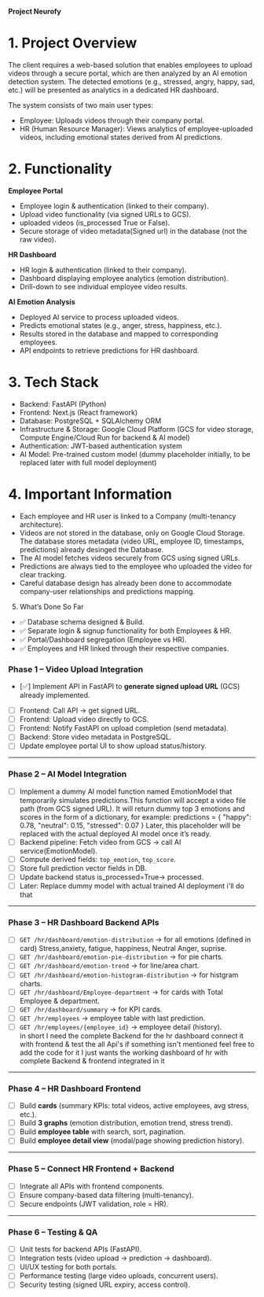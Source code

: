 **Project Neurofy**
# 1. Project Overview
The client requires a web-based solution that enables employees to upload videos through a secure portal, which are then analyzed by an AI emotion detection system. The detected emotions (e.g., stressed, angry, happy, sad, etc.) will be presented as analytics in a dedicated HR dashboard.

The system consists of two main user types:
- Employee: Uploads videos through their company portal.
- HR (Human Resource Manager): Views analytics of employee-uploaded videos, including emotional states derived from AI predictions.

# 2. Functionality
**Employee Portal**
- Employee login & authentication (linked to their company).
- Upload video functionality (via signed URLs to GCS).
- uploaded videos (is_processed True or False).
- Secure storage of video metadata(Signed url) in the database (not the raw video).

**HR Dashboard**
- HR login & authentication (linked to their company).
- Dashboard displaying employee analytics (emotion distribution).
- Drill-down to see individual employee video results.

**AI Emotion Analysis**
- Deployed AI service to process uploaded videos.
- Predicts emotional states (e.g., anger, stress, happiness, etc.).
- Results stored in the database and mapped to corresponding employees.
- API endpoints to retrieve predictions for HR dashboard.

# 3. Tech Stack
- Backend: FastAPI (Python)
- Frontend: Next.js (React framework)
- Database: PostgreSQL + SQLAlchemy ORM
- Infrastructure & Storage: Google Cloud Platform (GCS for video storage, Compute Engine/Cloud Run for backend & AI model)
- Authentication: JWT-based authentication system
- AI Model: Pre-trained custom model (dummy placeholder initially, to be replaced later with full model deployment)


# 4. Important Information
- Each employee and HR user is linked to a Company (multi-tenancy architecture).
- Videos are not stored in the database, only on Google Cloud Storage. The database stores metadata (video URL, employee ID, timestamps, predictions) already desinged the Database.
- The AI model fetches videos securely from GCS using signed URLs.
- Predictions are always tied to the employee who uploaded the video for clear tracking.
- Careful database design has already been done to accommodate company-user relationships and predictions mapping.


5. What’s Done So Far
- ✅ Database schema designed & Build.
- ✅ Separate login & signup functionality for both Employees & HR.
- ✅ Portal/Dashboard segregation (Employee vs HR).
- ✅ Employees and HR linked through their respective companies.



### Phase 1 – Video Upload Integration  
- [✅] Implement API in FastAPI to **generate signed upload URL** (GCS) already implemented.  
- [ ] Frontend: Call API → get signed URL.  
- [ ] Frontend: Upload video directly to GCS.  
- [ ] Frontend: Notify FastAPI on upload completion (send metadata).  
- [ ] Backend: Store video metadata in PostgreSQL.  
- [ ] Update employee portal UI to show upload status/history.  

---

### Phase 2 – AI Model Integration  
- [ ]  Implement a dummy AI model function named EmotionModel that temporarily simulates predictions.This function will accept a video file path (from GCS signed URL).
It will return dummy top 3 emotions and scores in the form of a dictionary, for example:
predictions = {
  "happy": 0.78,
  "neutral": 0.15,
  "stressed": 0.07
}
Later, this placeholder will be replaced with the actual deployed AI model once it’s ready.
- [ ] Backend pipeline: Fetch video from GCS → call AI service(EmotionModel).  
- [ ] Compute derived fields: `top_emotion`, `top_score`.
- [ ] Store full prediction vector  fields in DB.  
- [ ] Update backend status is_processed=True→ processed.  
- [ ] Later: Replace dummy model with actual trained AI deployment i'll do that   

---

### Phase 3 – HR Dashboard Backend APIs  
- [ ] `GET /hr/dashboard/emotion-distribution` → for all emotions (defined in card) Stress,anxiety, fatigue, happiness, Neutral Anger, suprise.  
- [ ] `GET /hr/dashboard/emotion-pie-distribution` -> for pie charts. 
- [ ] `GET /hr/dashboard/emotion-trend` → for line/area chart.  
- [ ] `GET /hr/dashboard/emotion-histogram-distribution` -> for histgram charts. 
- [ ] `GET /hr/dashboard/Employee-department` → for cards with Total Employee & department.  
- [ ] `GET /hr/dashboard/summary` → for KPI cards.  
- [ ] `GET /hr/employees` → employee table with last prediction.  
- [ ] `GET /hr/employees/{employee_id}` → employee detail (history).  
in short I need the complete Backend for the hr dashboard connect it with frontend & test the all Api's
if something isn't mentioned feel free to add the code for it 
I just wants the working dashboard of hr with complete Backend & frontend integrated in it 

---

### Phase 4 – HR Dashboard Frontend  
- [ ] Build **cards** (summary KPIs: total videos, active employees, avg stress, etc.).  
- [ ] Build **3 graphs** (emotion distribution, emotion trend, stress trend).  
- [ ] Build **employee table** with search, sort, pagination.  
- [ ] Build **employee detail view** (modal/page showing prediction history).  

---

### Phase 5 – Connect HR Frontend + Backend  
- [ ] Integrate all APIs with frontend components.  
- [ ] Ensure company-based data filtering (multi-tenancy).  
- [ ] Secure endpoints (JWT validation, role = HR).  

---

### Phase 6 – Testing & QA  
- [ ] Unit tests for backend APIs (FastAPI).  
- [ ] Integration tests (video upload → prediction → dashboard).  
- [ ] UI/UX testing for both portals.  
- [ ] Performance testing (large video uploads, concurrent users).  
- [ ] Security testing (signed URL expiry, access control).  
